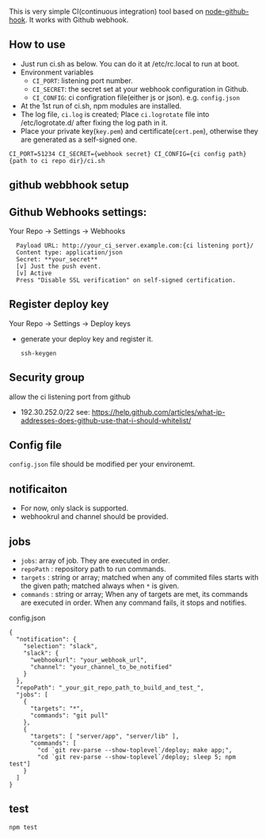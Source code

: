 
This is very simple CI(continuous integration) tool based on [node-github-hook](https://github.com/nlf/node-github-hook). It works with Github webhook.

How to use
---------------------
- Just run ci.sh as below. You can do it at /etc/rc.local to run at boot.
- Environment variables
  - `CI_PORT`: listening port number.
  - `CI_SECRET`: the secret set at your webhook configuration in Github.
  - `CI_CONFIG`: ci configration file(either js or json). e.g. `config.json`
- At the 1st run of ci.sh, npm modules are installed.
- The log file, `ci.log` is created; Place `ci.logrotate` file into /etc/logrotate.d/ after fixing the log path in it.
- Place your private key(`key.pem`) and certificate(`cert.pem`), otherwise they are generated as a self-signed one.

``` 
CI_PORT=51234 CI_SECRET={webhook secret} CI_CONFIG={ci config path} {path to ci repo dir}/ci.sh
``` 

github webbhook setup
-------------------
## Github Webhooks settings: 

Your Repo -> Settings -> Webhooks

```
  Payload URL: http://your_ci_server.example.com:{ci listening port}/
  Content type: application/json
  Secret: **your_secret**
  [v] Just the push event.
  [v] Active
  Press "Disable SSL verification" on self-signed certification.
```

## Register deploy  key

Your Repo -> Settings -> Deploy keys

- generate your deploy key and register it.
  ```
  ssh-keygen
  ```

## Security group 

allow the ci listening port from github
  - 192.30.252.0/22 see: https://help.github.com/articles/what-ip-addresses-does-github-use-that-i-should-whitelist/

Config file
------------------

`config.json` file should be modified per your environemt.

## notificaiton
  - For now, only slack is supported.
  - webhookrul and channel should be provided.
## jobs
  - `jobs`: array of job. They are executed in order.
  - `repoPath` : repository path to run commands.
  - `targets` : string or array; matched when any of commited files starts with the given path; matched always when `*` is given.
  - `commands` : string or array; When any of targets are met, its commands are executed in order. When any command fails, it stops and notifies.

config.json
```
{
  "notification": {
    "selection": "slack",
    "slack": {
      "webhookurl": "your_webhook_url",
      "channel": "your_channel_to_be_notified"
    }
  },
  "repoPath": "_your_git_repo_path_to_build_and_test_",
  "jobs": [
    {
      "targets": "*",
      "commands": "git pull"
    },
    {
      "targets": [ "server/app", "server/lib" ],
      "commands": [ 
        "cd `git rev-parse --show-toplevel`/deploy; make app;",
        "cd `git rev-parse --show-toplevel`/deploy; sleep 5; npm test"]
    }
  ]
}
```

test
-----------

```
npm test
```
